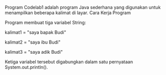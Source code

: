 Program Codelab1 adalah program Java sederhana yang digunakan untuk menampilkan beberapa kalimat di layar.
Cara Kerja Program

Program membuat tiga variabel String:

kalimat1 = "saya bapak Budi"

kalimat2 = "saya ibu Budi"

kalimat3 = "saya adik Budi"

Ketiga variabel tersebut digabungkan dalam satu pernyataan System.out.println().